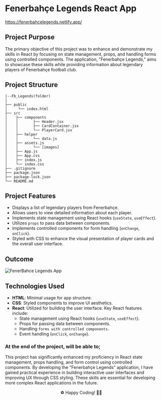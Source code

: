 # Fenerbahçe Legends React App

https://fenerbahcelegends.netlify.app/

## Project Purpose
The primary objective of this project was to enhance and demonstrate my skills in React by focusing on state management, props, and handling forms using controlled components. The application, "Fenerbahçe Legends," aims to showcase these skills while providing information about legendary players of Fenerbahçe football club.

## Project Structure

```
|--Fb_Legends(folder)
|
├── public
│     └── index.html
├── src
│    ├── components
│    │       ├── Header.jsx
│    │       ├── CardContainer.jsx
│    │       └── PlayerCard.jsx
│    ├── helper
│    │       └── data.js
│    ├── assets.js
│    │       └── [images]
│    ├── App.js
│    ├── App.css
│    ├── index.js
│    └── index.css
├── .gitignore
├── package.json
├── package-lock.json
└── README.md
```



## Project Features
- Displays a list of legendary players from Fenerbahçe.
- Allows users to view detailed information about each player.
- Implements state management using React hooks (`useState`, `useEffect`).
- Utilizes `props` to pass data between components.
- Implements controlled components for form handling (`onChange`, `onClick`).
- Styled with CSS to enhance the visual presentation of player cards and the overall user interface.

## Outcome
![FenerBahce Legends App](https://github.com/user-attachments/assets/30b12c3a-522f-41a3-86ef-e8ab5baa4ade)



## Technologies Used
- **HTML**: Minimal usage for app structure.
- **CSS**: Styled components to improve UI aesthetics.
- **React**: Utilized for building the user interface. Key React features include:
  - State management using React hooks (`useState`, `useEffect`).
  - Props for passing data between components.
  - Handling `forms with controlled components`.
  - Event handling (`onClick`, `onChange`).

### At the end of the project, will be able to;

This project has significantly enhanced my proficiency in React state management, props handling, and form control using controlled components. By developing the "Fenerbahçe Legends" application, I have gained practical experience in building interactive user interfaces and improving UX through CSS styling. These skills are essential for developing more complex React applications in the future.

<p align="center"> ⚽ Happy Coding! 🔶🔷 </p>
